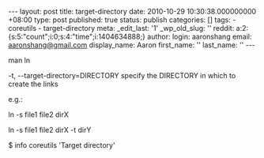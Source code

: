 --- layout: post title: target-directory date: 2010-10-29 10:30:38.000000000 +08:00 type: post published: true status: publish categories: \[\] tags: - coreutils - target-directory meta: \_edit\_last: '1' \_wp\_old\_slug: '' reddit: a:2:{s:5:"count";i:0;s:4:"time";i:1404634888;} author: login: aaronshang email: aaronshang@gmail.com display\_name: Aaron first\_name: '' last\_name: '' ---

man ln

-t, --target-directory=DIRECTORY
specify the DIRECTORY in which to create the links

e.g.:

ln -s file1 file2 dirX

ln -s file1 file2 dirX -t dirY

$ info coreutils 'Target directory'
